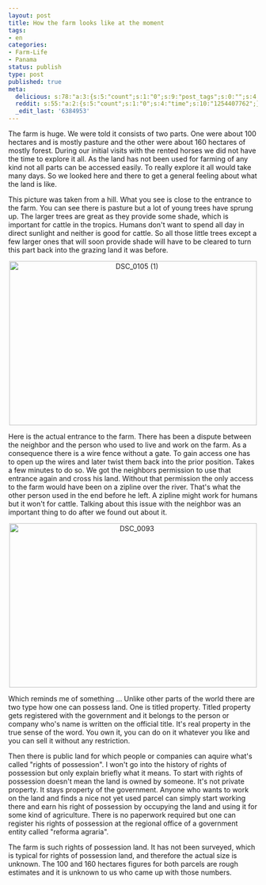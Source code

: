 ```yaml
---
layout: post
title: How the farm looks like at the moment
tags:
- en
categories:
- Farm-Life
- Panama
status: publish
type: post
published: true
meta:
  delicious: s:78:"a:3:{s:5:"count";s:1:"0";s:9:"post_tags";s:0:"";s:4:"time";s:10:"1254407762";}";
  reddit: s:55:"a:2:{s:5:"count";s:1:"0";s:4:"time";s:10:"1254407762";}";
  _edit_last: '6384953'
---
```

<p>The farm is huge. We were told it consists of two parts. One were about 100 hectares and is mostly pasture and the other were about 160 hectares of mostly forest. During our initial visits with the rented horses we did not have the time to explore it all. As the land has not been used for farming of any kind not all parts can be accessed easily. To really explore it all would take many days. So we looked here and there to get a general feeling about what the land is like.</p>

<p>This picture was taken from a hill. What you see is close to the entrance to the farm. You can see there is pasture but a lot of young trees have sprung up. The larger trees are great as they provide some shade, which is important for cattle in the tropics. Humans don't want to spend all day in direct sunlight and neither is good for cattle. So all those little trees except a few larger ones that will soon provide shade will have to be cleared to turn this part back into the grazing land it was before.</p>

<p><a href="http://www.flickr.com/photos/34665899@N00/3894562891" title="View 'DSC_0105 (1)' on Flickr.com"><div style="text-align:center;"><img src="http://farm3.static.flickr.com/2503/3894562891_079d152900.jpg" alt="DSC_0105 (1)" border="0" width="500" height="332" /></div></a></p>

<p>Here is the actual entrance to the farm. There has been a dispute between the neighbor and the person who used to live and work on the farm. As a consequence there is a wire fence without a gate. To gain access one has to open up the wires and later twist them back into the prior position. Takes a few minutes to do so. We got the neighbors permission to use that entrance again and cross his land. Without that permission the only access to the farm would have been on a zipline over the river. That's what the other person used in the end before he left. A zipline might work for humans but it won't for cattle. Talking about this issue with the neighbor was an important thing to do after we found out about it.</p>

<p><a href="http://www.flickr.com/photos/34665899@N00/3895342854" title="View 'DSC_0093' on Flickr.com"><div style="text-align:center;"><img src="http://farm4.static.flickr.com/3433/3895342854_87a75d729c.jpg" alt="DSC_0093" border="0" width="500" height="332" /></div></a></p>

<p>Which reminds me of something ... Unlike other parts of the world there are two type how one can possess land. One is titled property. Titled property gets registered with the government and it belongs to the person or company who's name is written on the official title. It's real property in the true sense of the word. You own it, you can do on it whatever you like and you can sell it without any restriction.</p>

<p>Then there is public land for which people or companies can aquire what's called "rights of possession". I won't go into the history of rights of possession but only explain briefly what it means. To start with rights of possession doesn't mean the land is owned by someone. It's not private property. It stays property of the government. Anyone who wants to work on the land and finds a nice not yet used parcel can simply start working there and earn his right of possession by occupying the land and using it for some kind of agriculture. There is no paperwork required but one can register his rights of possession at the regional office of a government entity called "reforma agraria".</p>

<p>The farm is such rights of possession land. It has not been surveyed, which is typical for rights of possession land, and therefore the actual size is unknown. The 100 and 160 hectares figures for both parcels are rough estimates and it is unknown to us who came up with those numbers.</p>
